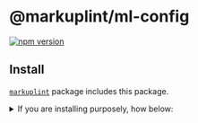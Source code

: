 # @markuplint/ml-config

[![npm version](https://badge.fury.io/js/%40markuplint%2Fml-config.svg)](https://www.npmjs.com/package/@markuplint/ml-config)

## Install

[`markuplint`](https://www.npmjs.com/package/markuplint) package includes this package.

<details>
<summary>If you are installing purposely, how below:</summary>

```shell
$ npm install @markuplint/ml-config

$ yarn add @markuplint/ml-config
```

</details>
